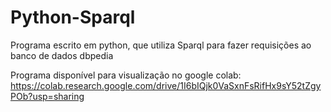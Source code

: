 # Python-Sparql
Programa escrito em python, que utiliza Sparql para fazer requisições ao banco de dados dbpedia

Programa disponível para visualização no google colab:
https://colab.research.google.com/drive/1I6bIQjk0VaSxnFsRifHx9sY52tZgyPOb?usp=sharing
